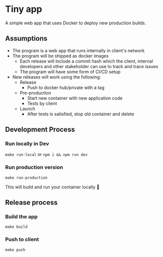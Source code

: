 # Tiny app

A simple web app that uses Docker to deploy new production builds.

## Assumptions

- The program is a web app that runs internally in client's network
- The program will be shipped as docker images
  - Each release will include a commit hash which the client, internal developers and other stakeholder can use to track and trace issues
  - The program will have some form of CI/CD setup
- New releases will work using the following:
  - Release
    - Push to docker hub/private with a tag
  - Pre-production
    - Start new container with new application code
    - Tests by client
  - Launch
    - After tests is satisfied, stop old container and delete

## Development Process

### Run locally in Dev

`make run-local` or `npm i && npm run dev`

### Run production version

`make run-production`

This will build and run your container locally :rocket:

## Release process

### Build the app

`make build`

### Push to client

`make push`
